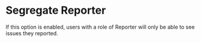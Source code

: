 # Segregate Reporter

If this option is enabled, users with a role of Reporter will only be able to
see issues they reported.
